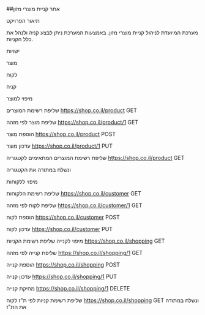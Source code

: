 ##אתר קניית מוצרי מזון

תיאור הפרויקט

מערכת המיועדת לניהול קניית מוצרי מזון. באמצעות המערכת ניתן לבצע קניה ולנהל את כלל הקניות.

ישויות

מוצר

לקוח

קניה

מיפוי למוצר

שליפת רשימת המוצרים https://shop.co.il/product GET

שליפת מוצר לפי מזהה https://shop.co.il/product/1 GET

הוספת מוצר https://shop.co.il/product POST

עדכון מוצר https://shop.co.il/product/1 PUT

שליפת רשימת המוצרים המתאימים לקטגוריה https://shop.co.il/product GET

ונשלח במתודה את הקטגוריה

מיפוי ללקוחות

שליפת רשימת הלקוחות https://shop.co.il/customer GET

שליפת לקוח לפי מזהה https://shop.co.il/customer/1 GET

הוספת לקוח https://shop.co.il/customer POST

עדכון לקוח https://shop.co.il/customer PUT

מיפוי לקנייה שליפת רשימת הקניות https://shop.co.il/shopping GET

שליפת קנייה לפי מזהה https://shop.co.il/shopping/1 GET

הוספת קנייה https://shop.co.il/shopping POST

עדכון קנייה https://shop.co.il/shopping/1 PUT

מחיקת קנייה https://shop.co.il/shopping/1 DELETE

שליפת רשימת קניות לפי ת"ז לקוח https://shop.co.il/shopping GET ונשלח במתודה את הת"ז
